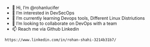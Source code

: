 - 👋 Hi, I’m @rohanlucifer
- 👀 I’m interested in DevSecOps
- 🌱 I’m currently learning Devops tools, Different Linux Distriutions
- 💞️ I’m looking to collaborate on DevOps with a team
- 📫 Reach me via Github Linkedin 
```
https://www.linkedin.com/in/rohan-shahi-3214b31b7/
```

<!---
rohanlucifer/rohanlucifer is a ✨ special ✨ repository because its `README.md` (this file) appears on your GitHub profile.
You can click the Preview link to take a look at your changes.
--->
